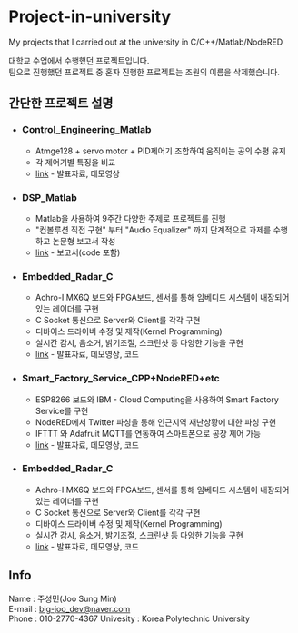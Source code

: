# Project-in-university
My projects that I carried out at the university in C/C++/Matlab/NodeRED

 대학교 수업에서 수행했던 프로젝트입니다.    
 팀으로 진행했던 프로젝트 중 혼자 진행한 프로젝트는 조원의 이름을 삭제했습니다.  
  

  

 ## 간단한 프로젝트 설명 
 
* ### Control_Engineering_Matlab  

  -  Atmge128 + servo motor + PID제어기 조합하여 움직이는 공의 수평 유지  
  -  각 제어기별 특징을 비교  
  -  [link](https://github.com/Sungmin-Joo/Project-in-university/tree/master/Control_Engineering_Matlab) - 발표자료, 데모영상   
  
  
* ### DSP_Matlab  

  -  Matlab을 사용하여 9주간 다양한 주제로 프로젝트를 진행  
  -  "컨볼루션 직접 구현" 부터 "Audio Equalizer" 까지 단계적으로 과제를 수행하고 논문형 보고서 작성   
  -  [link](https://github.com/Sungmin-Joo/Project-in-university/tree/master/DSP_Matlab) - 보고서(code 포함)   
  
  
* ### Embedded_Radar_C  

  -  Achro-I.MX6Q 보드와 FPGA보드, 센서를 통해 임베디드 시스템이 내장되어있는 레이더를 구현   
  -  C Socket 통신으로 Server와 Client를 각각 구현    
  -  디바이스 드라이버 수정 및 제작(Kernel Programming)  
  -  실시간 감시, 음소거, 밝기조절, 스크린샷 등 다양한 기능을 구현  
  -  [link](https://github.com/Sungmin-Joo/Project-in-university/tree/master/Embedded_Radar_C)  - 발표자료, 데모영상, 코드  
  
  
* ### Smart_Factory_Service_CPP+NodeRED+etc  

  -  ESP8266 보드와 IBM - Cloud Computing을 사용하여 Smart Factory Service를 구현  
  -  NodeRED에서 Twitter 파싱을 통해 인근지역 재난상황에 대한 파싱 구현  
  -  IFTTT 와 Adafruit MQTT를 연동하여 스마트폰으로 공장 제어 가능  
  -  [link](https://github.com/Sungmin-Joo/Project-in-university/tree/master/Smart_Factory_Service_CPP%2BNodeRED%2Betc) - 발표자료, 데모영상, 코드   
  
 
    
* ### Embedded_Radar_C  

  -  Achro-I.MX6Q 보드와 FPGA보드, 센서를 통해 임베디드 시스템이 내장되어있는 레이더를 구현   
  -  C Socket 통신으로 Server와 Client를 각각 구현    
  -  디바이스 드라이버 수정 및 제작(Kernel Programming)  
  -  실시간 감시, 음소거, 밝기조절, 스크린샷 등 다양한 기능을 구현  
  -  [link](https://github.com/Sungmin-Joo/Project-in-university/tree/master/Embedded_Radar_C)  - 발표자료, 데모영상, 코드  


 ## Info

 Name      : 주성민(Joo Sung Min)  
 E-mail    : big-joo_dev@naver.com  
 Phone     : 010-2770-4367
 Univesity : Korea Polytechnic University
  
